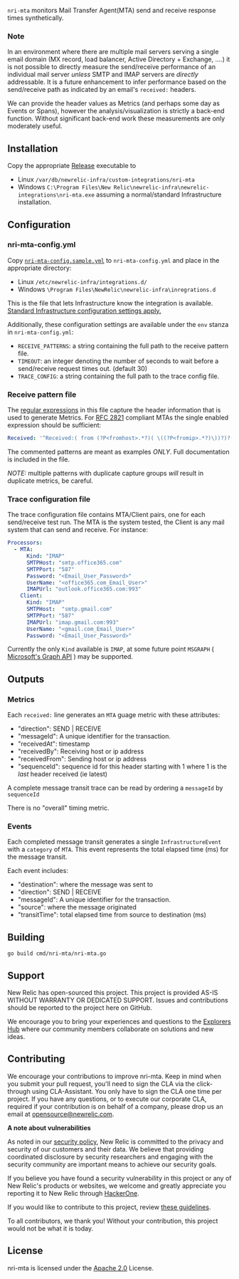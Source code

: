 `nri-mta` monitors Mail Transfer Agent(MTA) send and receive response times synthetically.

### Note
In an environment where there are multiple mail servers serving a single email domain (MX record, load balancer, Active Directory + Exchange, ....) it is not possible to directly measure the send/receive performance of an individual 
mail server _unless_ SMTP and IMAP servers are *directly* addressable. It is a future enhancement to infer performance based on the send/receive path as indicated by an email's `received:` headers.

We can provide the header values as Metrics (and perhaps some day as Events or Spans), however the analysis/visualization is strictly a back-end function. Without significant back-end work these measurements are only moderately useful.

## Installation
Copy the appropriate [Release](releases/) executable to
- Linux `/var/db/newrelic-infra/custom-integrations/nri-mta`
- Windows `C:\Program Files\New Relic\newrelic-infra\newrelic-integrations\nri-mta.exe`
assuming a normal/standard Infrastructure installation.

## Configuration
### nri-mta-config.yml
Copy [`nri-mta-config.sample.yml`](nri-mta-config.sample.yml) to `nri-mta-config.yml` and place in the appropriate directory:
- Linux `/etc/newrelic-infra/integrations.d/`
- Windows `\Program Files\NewRelic\newrelic-infra\inregrations.d`

This is the file that lets Infrastructure know the integration is available. [Standard Infrastructure configuration settings apply.](https://docs.newrelic.com/docs/infrastructure/host-integrations/infrastructure-integrations-sdk/specifications/host-integrations-standard-configuration-format/)

Additionally, these configuration settings are available under the `env` stanza in `nri-mta-config.yml`:
- `RECEIVE_PATTERNS`: a string containing the full path to the receive pattern file.
- `TIMEOUT`: an integer denoting the number of seconds to wait before a send/receive request times out. (default 30)
- `TRACE_CONFIG`:  a string containing the full path to the trace config file.

### Receive pattern file
The [regular expressions](https://github.com/google/re2/wiki/Syntax) in this file capture the header information that is used to generate Metrics. For [RFC 2821](https://www.rfc-editor.org/rfc/rfc2821#section-4.4) compliant MTAs the single enabled expression should be sufficient:
```yaml
Received: '^Received:( from (?P<fromhost>.*?)( \((?P<fromip>.*?)\))?)?( by (?P<byhost>.*?)( \((?P<byip>(.*?))?\))?)?( via (?P<via>.*?))?( with (?P<with>.*?))?( id (?P<id>.*?))?( for (?P<for>.*?))?(; (?P<timestamp>.*))'
```
The commented patterns are meant as examples _ONLY_. Full documentation is included in the file.

*NOTE:* multiple patterns with duplicate capture groups _will_ result in duplicate metrics, be careful.

### Trace configuration file
The trace configuration file contains MTA/Client pairs, one for each send/receive test run. The MTA is the system tested, the Client is any mail system that can send and receive. For instance:
```yaml
Processors:
  - MTA:
      Kind: "IMAP"
      SMTPHost: "smtp.office365.com"
      SMTPPort: "587"
      Password: "<Email_User_Password>"
      UserName: "<office365.com_Email_User>"
      IMAPUrl: "outlook.office365.com:993"
    Client:
      Kind: "IMAP"
      SMTPHost:  "smtp.gmail.com"
      SMTPPort: "587"
      IMAPUrl: "imap.gmail.com:993"
      UserName: "<gmail.com_Email_User>"
      Password: "<Email_User_Password>"
```
Currently the only `Kind` available is `IMAP`, at some future point `MSGRAPH` ( [Microsoft's Graph API](https://learn.microsoft.com/en-us/graph/api/resources/message?view=graph-rest-1.0) ) may be supported.

## Outputs
### Metrics
Each `received:` line generates an `MTA` guage metric with these attributes:
- "direction": SEND | RECEIVE
- "messageId": A unique identifier for the transaction.
- "receivedAt": timestamp
- "receivedBy": Receiving host or ip address
- "receivedFrom": Sending host or ip address
- "sequenceId": sequence id for this header starting with 1 where 1 is the _last_ header received (ie latest)

A complete message transit trace can be read by ordering a `messageId` by `sequenceId`

There is no "overall" timing metric.

### Events
Each completed message transit generates a single `InfrastructureEvent` with a `category` of `MTA`. This event represents the total elapsed time (ms) for the message transit.

Each event includes:
- "destination": where the message was sent to
- "direction": SEND | RECEIVE
- "messageId": A unique identifier for the transaction.
- "source": where the message originated
- "transitTime": total elapsed time from source to destination (ms)


## Building
`go build cmd/nri-mta/nri-mta.go`

## Support
New Relic has open-sourced this project. This project is provided AS-IS WITHOUT WARRANTY OR DEDICATED SUPPORT. Issues and contributions should be reported to the project here on GitHub.

We encourage you to bring your experiences and questions to the [Explorers Hub](https://discuss.newrelic.com) where our community members collaborate on solutions and new ideas.

## Contributing

We encourage your contributions to improve nri-mta. Keep in mind when you submit your pull request, you'll need to sign the CLA via the click-through using CLA-Assistant. You only have to sign the CLA one time per project. If you have any 
questions, or to execute our corporate CLA, required if your contribution is on behalf of a company, please drop us an email at opensource@newrelic.com.


**A note about vulnerabilities**

As noted in our [security policy](../../security/policy), New Relic is committed to the privacy and security of our customers and their data. We believe that providing coordinated disclosure by security researchers and engaging with the security community are important means to achieve our security goals.

If you believe you have found a security vulnerability in this project or any of New Relic's products or websites, we welcome and greatly appreciate you reporting it to New Relic through [HackerOne](https://hackerone.com/newrelic).

If you would like to contribute to this project, review [these guidelines](./CONTRIBUTING.md).

To all contributors, we thank you!  Without your contribution, this project would not be what it is today.

## License

nri-mta is licensed under the [Apache 2.0](/LICENSE) License.